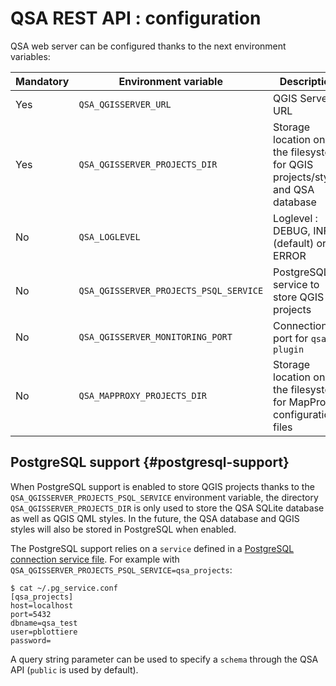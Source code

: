# QSA REST API : configuration

QSA web server can be configured thanks to the next environment variables:

| Mandatory  | Environment variable                   |         Description                                                          |
|------------|----------------------------------------|------------------------------------------------------------------------------|
| Yes        | `QSA_QGISSERVER_URL`                   | QGIS Server URL                                                              |
| Yes        | `QSA_QGISSERVER_PROJECTS_DIR`          | Storage location on the filesystem for QGIS projects/styles and QSA database |
| No         | `QSA_LOGLEVEL`                         | Loglevel : DEBUG, INFO (default) or ERROR                                    |
| No         | `QSA_QGISSERVER_PROJECTS_PSQL_SERVICE` | PostgreSQL service to store QGIS projects                                    |
| No         | `QSA_QGISSERVER_MONITORING_PORT`       | Connection port for `qsa-plugin`                                             |
| No         | `QSA_MAPPROXY_PROJECTS_DIR`            | Storage location on the filesystem for MapProxy configuration files          |


## PostgreSQL support {#postgresql-support}

When PostgreSQL support is enabled to store QGIS projects thanks to the
`QSA_QGISSERVER_PROJECTS_PSQL_SERVICE` environment variable, the directory
`QSA_QGISSERVER_PROJECTS_DIR` is only used to store the QSA SQLite database as
well as QGIS QML styles. In the future, the QSA database and QGIS styles will
also be stored in PostgreSQL when enabled.

The PostgreSQL support relies on a `service` defined in a [PostgreSQL connection
service file](https://www.postgresql.org/docs/current/libpq-pgservice.html).
For example with `QSA_QGISSERVER_PROJECTS_PSQL_SERVICE=qsa_projects`:

```` shell
$ cat ~/.pg_service.conf
[qsa_projects]
host=localhost
port=5432
dbname=qsa_test
user=pblottiere
password=
````

A query string parameter can be used to specify a `schema` through the QSA API
(`public` is used by default).
